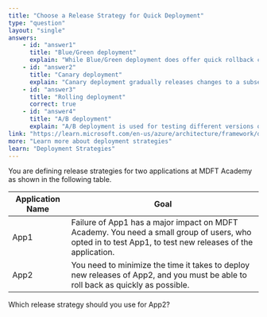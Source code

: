 ```yaml
---
title: "Choose a Release Strategy for Quick Deployment"
type: "question"
layout: "single"
answers:
    - id: "answer1"
      title: "Blue/Green deployment"
      explain: "While Blue/Green deployment does offer quick rollback capability, it requires maintaining two identical production environments which doesn't necessarily minimize deployment time as specified in the requirements."
    - id: "answer2"
      title: "Canary deployment"
      explain: "Canary deployment gradually releases changes to a subset of users before rolling out to the entire infrastructure. This focuses on risk mitigation rather than minimizing deployment time."
    - id: "answer3"
      title: "Rolling deployment"
      correct: true
    - id: "answer4"
      title: "A/B deployment"
      explain: "A/B deployment is used for testing different versions of an application simultaneously, typically to gather user feedback or metrics. This doesn't address the requirement to minimize deployment time."
link: "https://learn.microsoft.com/en-us/azure/architecture/framework/devops/deployment-strategies"
more: "Learn more about deployment strategies"
learn: "Deployment Strategies"
---
```


You are defining release strategies for two applications at MDFT Academy as shown in the following table.

| Application Name | Goal                                                                                     |
|------------------|------------------------------------------------------------------------------------------|
| App1             | Failure of App1 has a major impact on MDFT Academy. You need a small group of users, who opted in to test App1, to test new releases of the application. |
| App2             | You need to minimize the time it takes to deploy new releases of App2, and you must be able to roll back as quickly as possible. |

Which release strategy should you use for App2?


